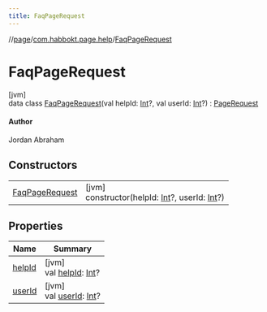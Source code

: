 ```yaml
---
title: FaqPageRequest
---
```

//[page](../../../index.html)/[com.habbokt.page.help](../index.html)/[FaqPageRequest](index.html)



# FaqPageRequest



[jvm]\
data class [FaqPageRequest](index.html)(val helpId: [Int](https://kotlinlang.org/api/latest/jvm/stdlib/kotlin/-int/index.html)?, val userId: [Int](https://kotlinlang.org/api/latest/jvm/stdlib/kotlin/-int/index.html)?) : [PageRequest](../../com.habbokt.page/-page-request/index.html)

#### Author



Jordan Abraham



## Constructors


| | |
|---|---|
| [FaqPageRequest](-faq-page-request.html) | [jvm]<br>constructor(helpId: [Int](https://kotlinlang.org/api/latest/jvm/stdlib/kotlin/-int/index.html)?, userId: [Int](https://kotlinlang.org/api/latest/jvm/stdlib/kotlin/-int/index.html)?) |


## Properties


| Name | Summary |
|---|---|
| [helpId](help-id.html) | [jvm]<br>val [helpId](help-id.html): [Int](https://kotlinlang.org/api/latest/jvm/stdlib/kotlin/-int/index.html)? |
| [userId](user-id.html) | [jvm]<br>val [userId](user-id.html): [Int](https://kotlinlang.org/api/latest/jvm/stdlib/kotlin/-int/index.html)? |

